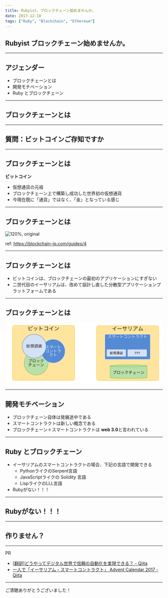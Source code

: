 ```yaml
---
title: Rubyist、ブロックチェーン始めませんか。
date: 2017-12-18
tags: ["Ruby", "Blockchain", "Ethereum"]
---
```




<!--truncate-->

## Rubyist ブロックチェーン始めませんか。

---
## アジェンダー
- ブロックチェーンとは
- 開発モチベーション
- Ruby とブロックチェーン

---
## ブロックチェーンとは

---
## **質問：ビットコインご存知ですか**

---

## ブロックチェーンとは
**ビットコイン**

- 仮想通貨の元祖
- ブロックチェーン上で構築し成功した世界初の仮想通貨
- 今現在既に「通貨」ではなく、「金」となっている感じ

---
## ブロックチェーンとは
![120%, original](https://blockchain-jp.com/wp-content/uploads/2017/01/block2.png)

ref: https://blockchain-jp.com/guides/4

---
## ブロックチェーンとは
- ビットコインは、ブロックチェーンの最初のアプリケーションにすぎない
- 二世代目のイーサリアムは、改めて設計し直した分散型アプリケーションプラットフォームである

---
## ブロックチェーンとは
![image0.png](image0.png)

---
## 開発モチベーション
- ブロックチェーン自体は発展途中である
- スマートコントラクトは新しい概念である
- ブロックチェーン＋スマートコントラクトは **web 3.0**と言われている

---

## Ruby とブロックチェーン
- イーサリアムのスマートコントラクトの場合、下記の言語で開発できる
    - PythonライクのSerpent言語
    - JavaScriptライクの Solidity 言語
    - LispライクのLLL言語
- Rubyがない！！！

---
## Rubyがない！！！

---
## 作りません？

---
PR
- [[翻訳]どうやってデジタル世界で信頼の自動化を実現できる？ - Qiita](https://qiita.com/blueplanet/items/6ef1af9277c7752fa0cc)
- [一人で「イーサリアム・スマートコントラクト」 Advent Calendar 2017 - Qiita](https://qiita.com/advent-calendar/2017/ethereum-smart-contract)

---
ご清聴ありがとうございました！
